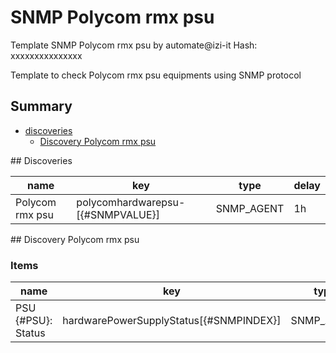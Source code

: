 # SNMP Polycom rmx psu
Template SNMP Polycom rmx  psu by automate@izi-it
Hash: xxxxxxxxxxxxxxx

Template to check Polycom rmx psu equipments using SNMP protocol
## Summary
* [discoveries](#discoveries)
  * [Discovery Polycom rmx psu ](#discovery_polycom_rmx_psu
)
<a name="discoveries" />
## Discoveries

| name | key | type | delay |
| ------------- |------------- |------------- |------------- |
| Polycom rmx psu | polycomhardwarepsu-[{#SNMPVALUE}] | SNMP_AGENT | 1h |

<a name="discovery_polycom_rmx_psu" />
## Discovery Polycom rmx psu

### Items

| name | key | type |
| ------------- |------------- |------------- |
| PSU {#PSU}: Status | hardwarePowerSupplyStatus[{#SNMPINDEX}] | SNMP_AGENT |
